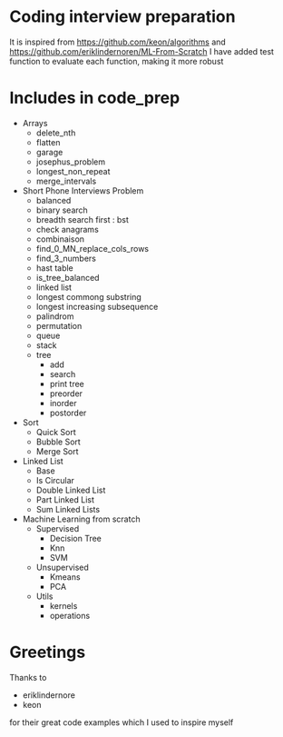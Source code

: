 # Coding interview preparation
It is inspired from https://github.com/keon/algorithms and https://github.com/eriklindernoren/ML-From-Scratch
I have added test function to evaluate each function, making it more robust

# Includes in code_prep
  - Arrays
    - delete_nth
    - flatten
    - garage
    - josephus_problem
    - longest_non_repeat
    - merge_intervals
  - Short Phone Interviews Problem
    - balanced
    - binary search
    - breadth search first : bst
    - check anagrams
    - combinaison
    - find_0_MN_replace_cols_rows
    - find_3_numbers 
    - hast table
    - is_tree_balanced
    - linked list
    - longest commong substring
    - longest increasing subsequence
    - palindrom
    - permutation
    - queue
    - stack
    - tree
      - add
      - search
      - print tree
      - preorder
      - inorder
      - postorder
  - Sort
    - Quick Sort
    - Bubble Sort
    - Merge Sort
  - Linked List
    - Base
    - Is Circular
    - Double Linked List
    - Part Linked List
    - Sum Linked Lists
  - Machine Learning from scratch
    - Supervised
      - Decision Tree
      - Knn
      - SVM
    - Unsupervised
      - Kmeans
      - PCA
    - Utils
      - kernels
      - operations

# Greetings
Thanks to 
  - eriklindernore
  - keon

for their great code examples which I used to inspire myself
